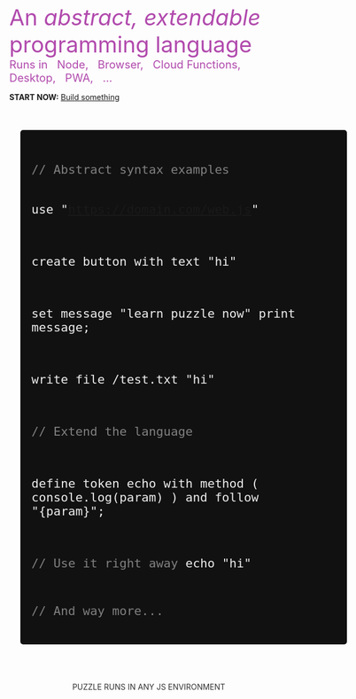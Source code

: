 <!-- _coverpage.md -->

<div style="height:200px"></div>
<span style="font-size: 40px;color:#b14aad">An <i>abstract, extendable</i> programming language<br> <small style="font-size:20px">Runs in &nbsp; <span style=""><i class="fab fa-node-js"></i> Node,
		&nbsp; <i class="fa fa-globe"></i> Browser,
		&nbsp; <i class="fa fa-cloud"></i> Cloud Functions,
		&nbsp; <i class="fa fa-desktop"></i> Desktop,
		&nbsp; <i class="fa fa-mobile-alt"></i> PWA,
		&nbsp; ...		
	</span>
	</div></small>
</span>

<br>

<b>START NOW:</b>
<a href="#chapters/GUIDES" class="btn-primary">Build something <span class="fa fa-arrow-right"></span></a>

<br>

<center style="width: 100%;align-items: center;justify-content: center;max-width:100%;white-space:nowrap">

<div style="background: #111111;width:550px;text-align:left;padding:20px;margin:20px;border-radius:5px; display: inline-block;">
	<pre>
	<code class="lang-puzzle" style="font-size:22px !important;color:#EEEEEE">
<span style="color: grey">// Abstract syntax examples</span>

use "https://domain.com/web.js"

create button with text "hi"


set message "learn puzzle now"
print message;


write file /test.txt "hi"

<span style="color: grey">// Extend the language</span>

define token echo with
	method ( console.log(param) )
	and follow "{param}";

<span style="color: grey">// Use it right away</span>
echo "hi"

<span style="color: grey">// And way more...</span>
</code>
	</pre>
</div>
<!--div style="background: #111111;width:600px;text-align:left;padding:20px;margin:20px;border-radius:5px; display: inline-block;">
	<pre>
	<code class="lang-puzzle" style="font-size:25px !important;color:#EEEEEE">
<span style="color: grey">// Use standalone</span>
$ puzzle run file.pz

<span style="color: grey">// or in Node</span>
puzzle.parse('print hi')
</code>
	</pre>
</div>
<div style="background: #111111;width:500px;text-align:left;padding:20px;margin:20px;border-radius:5px; display: inline-block;">
	<pre>
	<code class="lang-puzzle" style="font-size:25px !important;color:#EEEEEE">
<span style="color: grey">// Build anything</span>

set message "learn puzzle now";
print message;
</code>
	</pre>
</div-->
</center>
<br><br>
<div style="text-align: center;color:#333333;">
		PUZZLE RUNS IN ANY JS ENVIRONMENT
	</span>
	</div>
